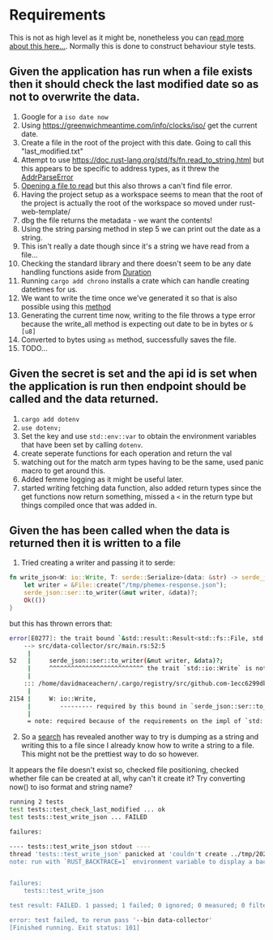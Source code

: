 # Requirements

This is not as high level as it might be, nonetheless you can [read more about this here...](https://martinfowler.com/bliki/GivenWhenThen.html). Normally this is done to construct behaviour style tests.

## Given the application has run when a file exists then it should check the last modified date so as not to overwrite the data.

1. Google for a `iso date now`
2. Using https://greenwichmeantime.com/info/clocks/iso/ get the current date.
3. Create a file in the root of the project with this date. Going to call this "last_modified.txt"
4. Attempt to use https://doc.rust-lang.org/std/fs/fn.read_to_string.html but this appears to be specific to address types, as it threw the [AddrParseError](https://doc.rust-lang.org/nightly/std/net/struct.AddrParseError.html)
5. [Opening a file to read](https://doc.rust-lang.org/rust-by-example/std_misc/file/open.html) but this also throws a can't find file error.
6. Having the project setup as a workspace seems to mean that the root of the project is actually the root of the workspace so moved under rust-web-template/
7. dbg the file returns the metadata - we want the contents!
8. Using the string parsing method in step 5 we can print out the date as a string.
9. This isn't really a date though since it's a string we have read from a file...
10. Checking the standard library and there doesn't seem to be any date handling functions aside from [Duration](https://doc.rust-lang.org/std/time/index.html)
11. Running `cargo add chrono` installs a crate which can handle creating datetimes for us.
13. We want to write the time once we've generated it so that is also possible using this [method](https://doc.rust-lang.org/rust-by-example/std_misc/file/create.html)
14. Generating the current time now, writing to the file throws a type error because the write_all method is expecting out date to be in bytes or `&[u8]`
15. Converted to bytes using `as` method, successfully saves the file.
16. TODO...

## Given the secret is set and the api id is set when the application is run then endpoint should be called and the data returned.

1. `cargo add dotenv`
2. `use dotenv;`
3. Set the key and use `std::env::var` to obtain the environment variables that have been set by calling `dotenv`.
4. create seperate functions for each operation and return the val
5. watching out for the match arm types having to be the same, used panic macro to get around this.
6. Added femme logging as it might be useful later.
7. started writing fetching data function, also added return types since the get functions now return something, missed a `<` in the return type but things compiled once that was added in.

## Given the has been called when the data is returned then it is written to a file
1. Tried creating a writer and passing it to serde: 

``` Rust
fn write_json<W: io::Write, T: serde::Serialize>(data: &str) -> serde_json::Result<()> {
    let writer = &File::create("/tmp/phemex-response.json");
    serde_json::ser::to_writer(&mut writer, &data)?;
    Ok(())
}
```
but this has thrown errors that:

``` Bash
error[E0277]: the trait bound `&std::result::Result<std::fs::File, std::io::Error>: std::io::Write` is not satisfied
    --> src/data-collector/src/main.rs:52:5
     |
52   |     serde_json::ser::to_writer(&mut writer, &data)?;
     |     ^^^^^^^^^^^^^^^^^^^^^^^^^^ the trait `std::io::Write` is not implemented for `&std::result::Result<std::fs::File, std::io::Error>`
     |
    ::: /home/davidmaceachern/.cargo/registry/src/github.com-1ecc6299db9ec823/serde_json-1.0.57/src/ser.rs:2154:8
     |
2154 |     W: io::Write,
     |        --------- required by this bound in `serde_json::ser::to_writer`
     |
     = note: required because of the requirements on the impl of `std::io::Write` for `&mut &std::result::Result<std::fs::File, std::io::Error>`
```
2. So a [search](https://www.reddit.com/r/rust/comments/9e793y/question_best_way_to_append_data_to_a_json_file/) has revealed another way to try is dumping as a string and writing this to a file since I already know how to write a string to a file. This might not be the prettiest way to do so however.

It appears the file doesn't exist so, checked file positioning, checked whether file can be created at all, why can't it create it? Try converting now() to iso format and string name?

``` Bash
running 2 tests
test tests::test_check_last_modified ... ok
test tests::test_write_json ... FAILED

failures:

---- tests::test_write_json stdout ----
thread 'tests::test_write_json' panicked at 'couldn't create ../tmp/2020-08-06 21:40:01.541467293 UTC.json: No such file or directory (os error 2)', src/data-collector/src/main.rs:56:21
note: run with `RUST_BACKTRACE=1` environment variable to display a backtrace


failures:
    tests::test_write_json

test result: FAILED. 1 passed; 1 failed; 0 ignored; 0 measured; 0 filtered out

error: test failed, to rerun pass '--bin data-collector'
[Finished running. Exit status: 101]
```


